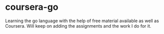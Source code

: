 # coursera-go

Learning the go language with the help of free material available as well as Coursera. Will keep on adding the assignments and the work I do for it.
